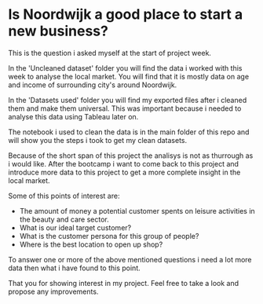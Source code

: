 # Is Noordwijk a good place to start a new business?
This is the question i asked myself at the start of project week.

In the 'Uncleaned dataset' folder you will find the data i worked with this week to analyse the local market.
You will find that it is mostly data on age and income of surrounding city's around Noordwijk.

In the 'Datasets used' folder you will find my exported files after i cleaned them and make them universal. 
This was important because i needed to analyse this data using Tableau later on.

The notebook i used to clean the data is in the main folder of this repo and will show you the steps i took to get my clean datasets.

Because of the short span of this project the analisys is not as thurrough as i would like. After the bootcamp i want to come back to this project and introduce more data to this project to get a more complete insight in the local market. 

Some of this points of interest are:

- The amount of money a potential customer spents on leisure activities in the beauty and care sector.
- What is our ideal target customer?
- What is the customer persona for this group of people?
- Where is the best location to open up shop?

To answer one or more of the above mentioned questions i need a lot more data then what i have found to this point.

That you for showing interest in my project. Feel free to take a look and propose any improvements. 
